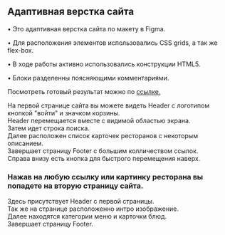 ## Адаптивная верстка сайта

• Это адаптивная верстка сайта по макету в Figma.

• Для расположения элементов использовались CSS grids, а так же flex-box.

• В ходе работы активно использовались конструкции HTML5.

• Блоки разделенны поясняющими комментариями.

Посмотреть готовый результат можно по [ссылке.](https://shevchenko-stanislav.github.io/Adaptive-website/)

На первой странице сайта вы можете видеть Header с логотипом кнопкой "войти" и значком корзины.\
Header перемещается вместе с видимой областью экрана.\
Затем идет строка поиска.\
Далее расположен список карточек ресторанов с некоторым описанием.\
Завершает страницу Footer с большим колличеством ссылок.\
Справа внизу есть кнопка для быстрого перемещения наверх.

### Нажав на любую ссылку или картинку ресторана вы попадете на вторую страницу сайта.

Здесь присутствует Header с первой страницы. \
Так же на странице расположенно интро изображение. \
Далее находятся категории меню и карточки блюд. \
Завершает страницу Footer.
